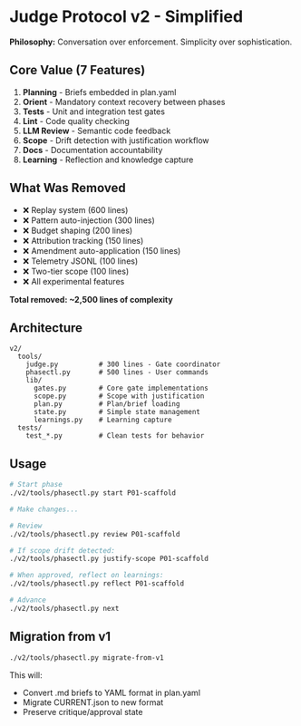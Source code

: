# Judge Protocol v2 - Simplified

**Philosophy:** Conversation over enforcement. Simplicity over sophistication.

## Core Value (7 Features)

1. **Planning** - Briefs embedded in plan.yaml
2. **Orient** - Mandatory context recovery between phases
3. **Tests** - Unit and integration test gates
4. **Lint** - Code quality checking
5. **LLM Review** - Semantic code feedback
6. **Scope** - Drift detection with justification workflow
7. **Docs** - Documentation accountability
8. **Learning** - Reflection and knowledge capture

## What Was Removed

- ❌ Replay system (600 lines)
- ❌ Pattern auto-injection (300 lines)
- ❌ Budget shaping (200 lines)
- ❌ Attribution tracking (150 lines)
- ❌ Amendment auto-application (150 lines)
- ❌ Telemetry JSONL (100 lines)
- ❌ Two-tier scope (100 lines)
- ❌ All experimental features

**Total removed: ~2,500 lines of complexity**

## Architecture

```
v2/
  tools/
    judge.py          # 300 lines - Gate coordinator
    phasectl.py       # 500 lines - User commands
    lib/
      gates.py        # Core gate implementations
      scope.py        # Scope with justification
      plan.py         # Plan/brief loading
      state.py        # Simple state management
      learnings.py    # Learning capture
  tests/
    test_*.py         # Clean tests for behavior
```

## Usage

```bash
# Start phase
./v2/tools/phasectl.py start P01-scaffold

# Make changes...

# Review
./v2/tools/phasectl.py review P01-scaffold

# If scope drift detected:
./v2/tools/phasectl.py justify-scope P01-scaffold

# When approved, reflect on learnings:
./v2/tools/phasectl.py reflect P01-scaffold

# Advance
./v2/tools/phasectl.py next
```

## Migration from v1

```bash
./v2/tools/phasectl.py migrate-from-v1
```

This will:
- Convert .md briefs to YAML format in plan.yaml
- Migrate CURRENT.json to new format
- Preserve critique/approval state
